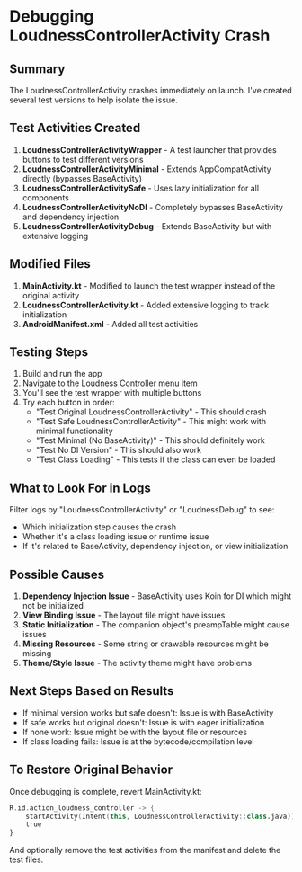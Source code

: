 # Debugging LoudnessControllerActivity Crash

## Summary
The LoudnessControllerActivity crashes immediately on launch. I've created several test versions to help isolate the issue.

## Test Activities Created

1. **LoudnessControllerActivityWrapper** - A test launcher that provides buttons to test different versions
2. **LoudnessControllerActivityMinimal** - Extends AppCompatActivity directly (bypasses BaseActivity)
3. **LoudnessControllerActivitySafe** - Uses lazy initialization for all components
4. **LoudnessControllerActivityNoDI** - Completely bypasses BaseActivity and dependency injection
5. **LoudnessControllerActivityDebug** - Extends BaseActivity but with extensive logging

## Modified Files

1. **MainActivity.kt** - Modified to launch the test wrapper instead of the original activity
2. **LoudnessControllerActivity.kt** - Added extensive logging to track initialization
3. **AndroidManifest.xml** - Added all test activities

## Testing Steps

1. Build and run the app
2. Navigate to the Loudness Controller menu item
3. You'll see the test wrapper with multiple buttons
4. Try each button in order:
   - "Test Original LoudnessControllerActivity" - This should crash
   - "Test Safe LoudnessControllerActivity" - This might work with minimal functionality
   - "Test Minimal (No BaseActivity)" - This should definitely work
   - "Test No DI Version" - This should also work
   - "Test Class Loading" - This tests if the class can even be loaded

## What to Look For in Logs

Filter logs by "LoudnessControllerActivity" or "LoudnessDebug" to see:
- Which initialization step causes the crash
- Whether it's a class loading issue or runtime issue
- If it's related to BaseActivity, dependency injection, or view initialization

## Possible Causes

1. **Dependency Injection Issue** - BaseActivity uses Koin for DI which might not be initialized
2. **View Binding Issue** - The layout file might have issues
3. **Static Initialization** - The companion object's preampTable might cause issues
4. **Missing Resources** - Some string or drawable resources might be missing
5. **Theme/Style Issue** - The activity theme might have problems

## Next Steps Based on Results

- If minimal version works but safe doesn't: Issue is with BaseActivity
- If safe works but original doesn't: Issue is with eager initialization
- If none work: Issue might be with the layout file or resources
- If class loading fails: Issue is at the bytecode/compilation level

## To Restore Original Behavior

Once debugging is complete, revert MainActivity.kt:
```kotlin
R.id.action_loudness_controller -> {
    startActivity(Intent(this, LoudnessControllerActivity::class.java))
    true
}
```

And optionally remove the test activities from the manifest and delete the test files.